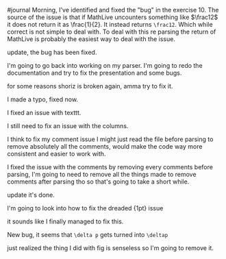 #journal 
Morning, I've identified and fixed the "bug" in the exercise 10. The source of the issue is that if MathLive uncounters something like $\frac12$  it does not return it as \frac{1}{2}. It instead returns `\frac12`. Which while correct is not simple to deal with. To deal with this re parsing the return of MathLive is probably the easiest way to deal with the issue. 

update, the bug has been fixed.

I'm going to go back into working on my parser. I'm going to redo the documentation and try to fix the presentation and some bugs.

for some reasons shoriz is broken again, amma try to fix it. 

I made a typo, fixed now. 

I fixed an issue with texttt.

I still need to fix an issue with the columns.

I think to fix my comment issue I might just read the file before parsing to remove absolutely all the comments, would make the code way more consistent and easier to work with. 

I fixed the issue with the comments by removing every comments before parsing, I'm going to need to remove all the things made to remove comments after parsing tho so that's going to take a short while. 

update it's done. 

I'm going to look into how to fix the dreaded {1pt} issue

it sounds like I finally managed to fix this.

New bug, it seems that `\delta p` gets turned into `\deltap`


just realized the thing I did with fig is senseless so I'm going to remove it. 

